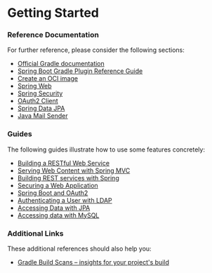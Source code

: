 # Getting Started

### Reference Documentation
For further reference, please consider the following sections:

* [Official Gradle documentation](https://docs.gradle.org)
* [Spring Boot Gradle Plugin Reference Guide](https://docs.spring.io/spring-boot/3.3.2/gradle-plugin)
* [Create an OCI image](https://docs.spring.io/spring-boot/3.3.2/gradle-plugin/packaging-oci-image.html)
* [Spring Web](https://docs.spring.io/spring-boot/docs/3.3.2/reference/htmlsingle/index.html#web)
* [Spring Security](https://docs.spring.io/spring-boot/docs/3.3.2/reference/htmlsingle/index.html#web.security)
* [OAuth2 Client](https://docs.spring.io/spring-boot/docs/3.3.2/reference/htmlsingle/index.html#web.security.oauth2.client)
* [Spring Data JPA](https://docs.spring.io/spring-boot/docs/3.3.2/reference/htmlsingle/index.html#data.sql.jpa-and-spring-data)
* [Java Mail Sender](https://docs.spring.io/spring-boot/docs/3.3.2/reference/htmlsingle/index.html#io.email)

### Guides
The following guides illustrate how to use some features concretely:

* [Building a RESTful Web Service](https://spring.io/guides/gs/rest-service/)
* [Serving Web Content with Spring MVC](https://spring.io/guides/gs/serving-web-content/)
* [Building REST services with Spring](https://spring.io/guides/tutorials/rest/)
* [Securing a Web Application](https://spring.io/guides/gs/securing-web/)
* [Spring Boot and OAuth2](https://spring.io/guides/tutorials/spring-boot-oauth2/)
* [Authenticating a User with LDAP](https://spring.io/guides/gs/authenticating-ldap/)
* [Accessing Data with JPA](https://spring.io/guides/gs/accessing-data-jpa/)
* [Accessing data with MySQL](https://spring.io/guides/gs/accessing-data-mysql/)

### Additional Links
These additional references should also help you:

* [Gradle Build Scans – insights for your project's build](https://scans.gradle.com#gradle)

